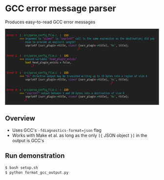 
# GCC error message parser

Produces easy-to-read GCC error messages<br>

<img src='example_output.png' height='250px'>


## Overview

- Uses GCC's `-fdiagnostics-format=json` flag
- Works with Make et al. as long as the only `[{` JSON object `}]` in the output is GCC's


## Run demonstration

```
$ bash setup.sh
$ python format_gcc_output.py
```

